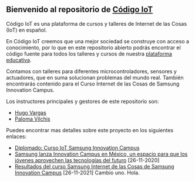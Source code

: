 ## Bienvenido al repositorio de  [Código IoT](https://www.codigoiot.com/)

Código IoT es una plataforma de cursos y talleres de Internet de las Cosas (IoT) en español. 
 
En Código IoT creemos que una mejor sociedad se construye con acceso a conocimiento, por lo que en este repositorio abierto podrás encontrar el código fuente para todos los talleres y cursos de nuestra [plataforma educativa](https://edu.codigoiot.com/).

Contamos con talleres para diferentes microcontroladores, sensores y actuadores, que en suma solucionan problemas del mundo real.  También encontrarás contenido para el Curso Internet de las Cosas de Samsung Innovation Campus.

Los instructores principales y gestores de este repositorio son:

 - [Hugo Vargas](https://github.com/hugoescalpelo)
 - [Paloma Vilchis](https://github.com/PalomaVilchis)

Puedes encontrar mas detalles sobre este proyecto en los siguientes enlaces:


 - [Diplomado: Curso IoT Samsung Innovation Campus](https://www.codigoiot.com/curso/seminario-iot-de-samsung-innovation-campus/)
 - [Samsung lanza Innovation Campus en México, un espacio para que los jóvenes aprovechen las tecnologías del futuro](https://news.samsung.com/mx/samsung-lanza-innovation-campus-en-mexico-un-espacio-para-que-los-jovenes-aprovechen-las-tecnologias-del-futuro)
   [26-11-2020]
 - [Resultados del curso Samsung Internet de las Cosas de Samsung Innovation Campus](https://www.codigoiot.com/samsung-innovation-campus-resultados/) [26-11-2021]
 Cambio uno. Hola.
